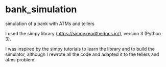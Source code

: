 # bank_simulation
simulation of a bank with ATMs and tellers

I used the simpy library (https://simpy.readthedocs.io/), 
version 3 (Python 3).

I was inspired by the simpy tutorials to learn the library
and to build the simulator, although I rewrote all the code and
adapted it to the tellers and atms problem.
